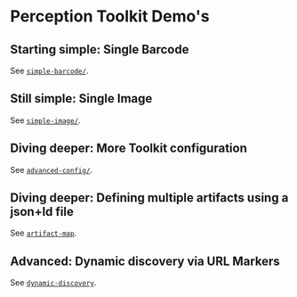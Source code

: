 # Perception Toolkit Demo's

## Starting simple: Single Barcode

See [`simple-barcode/`](./simple-barcode/).

## Still simple: Single Image

See [`simple-image/`](./simple-image/).

## Diving deeper: More Toolkit configuration

See [`advanced-config/`](./advanced-config/).

## Diving deeper: Defining multiple artifacts using a json+ld file

See [`artifact-map`](./artifact-map).

## Advanced: Dynamic discovery via URL Markers

See [`dynamic-discovery`](./dynamic-discovery).
